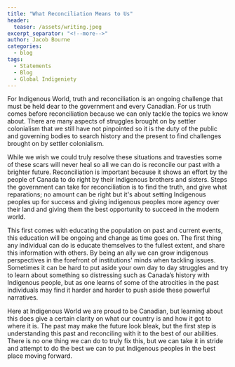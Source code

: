 ```yaml
---
title: "What Reconciliation Means to Us"
header:
  teaser: /assets/writing.jpeg
excerpt_separator: "<!--more-->"
author: Jacob Bourne
categories:
  - blog
tags:
  - Statements
  - Blog
  - Global Indigeniety
---
```


For Indigenous World, truth and reconciliation is an ongoing challenge that must be held dear to the government and every Canadian. For us truth comes before reconciliation because we can only tackle the topics we know about. There are many aspects of struggles brought on by settler colonialism that we still have not pinpointed so it is the duty of the public and governing bodies to search history and the present to find challenges brought on by settler colonialism. 

While we wish we could truly resolve these situations and travesties some of these scars will never heal so all we can do is reconcile our past with a brighter future. Reconciliation is important because it shows an effort by the people of Canada to do right by their Indigenous brothers and sisters. Steps the government can take for reconciliation is to find the truth, and give what reparations; no amount can be right but it's about setting Indigenous peoples up for success and giving indigenous peoples more agency over their land and giving them the best opportunity to succeed in the modern world. 

This first comes with educating the population on past and current events, this education will be ongoing and change as time goes on. The first thing any individual can do is educate themselves to the fullest extent, and share this information with others. By being an ally we can grow indigenous perspectives in the forefront of institutions' minds when tackling issues. Sometimes it can be hard to put aside your own day to day struggles and try to learn about something so distressing such as Canada’s history with Indigenous people, but as one learns of some of the atrocities in the past individuals may find it harder and harder to push aside these powerful narratives. 

Here at Indigenous World we are proud to be Canadian, but learning about this does give a certain clarity on what our country is and how it got to where it is. The past may make the future look bleak, but the first step is understanding this past and reconciling with it to the best of our abilities. There is no one thing we can do to truly fix this, but we can take it in stride and attempt to do the best we can to put Indigenous peoples in the best place moving forward. 
